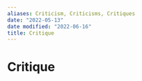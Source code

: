```yaml
---
aliases: Criticism, Criticisms, Critiques
date: "2022-05-13"
date modified: "2022-06-16"
title: Critique
---
```


# Critique
